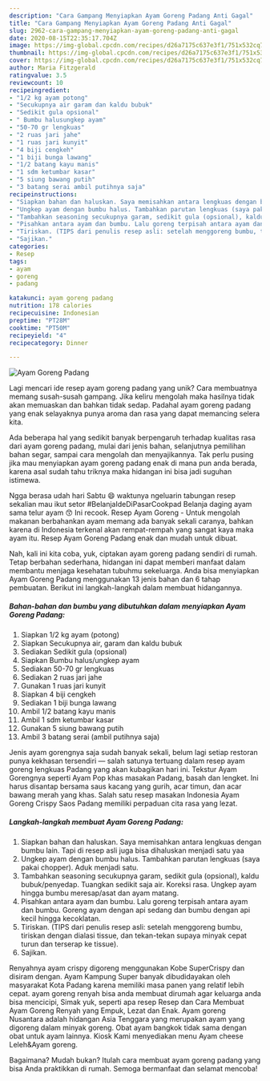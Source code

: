 ```yaml
---
description: "Cara Gampang Menyiapkan Ayam Goreng Padang Anti Gagal"
title: "Cara Gampang Menyiapkan Ayam Goreng Padang Anti Gagal"
slug: 2962-cara-gampang-menyiapkan-ayam-goreng-padang-anti-gagal
date: 2020-08-15T22:35:17.704Z
image: https://img-global.cpcdn.com/recipes/d26a7175c637e3f1/751x532cq70/ayam-goreng-padang-foto-resep-utama.jpg
thumbnail: https://img-global.cpcdn.com/recipes/d26a7175c637e3f1/751x532cq70/ayam-goreng-padang-foto-resep-utama.jpg
cover: https://img-global.cpcdn.com/recipes/d26a7175c637e3f1/751x532cq70/ayam-goreng-padang-foto-resep-utama.jpg
author: Maria Fitzgerald
ratingvalue: 3.5
reviewcount: 10
recipeingredient:
- "1/2 kg ayam potong"
- "Secukupnya air garam dan kaldu bubuk"
- "Sedikit gula opsional"
- " Bumbu halusungkep ayam"
- "50-70 gr lengkuas"
- "2 ruas jari jahe"
- "1 ruas jari kunyit"
- "4 biji cengkeh"
- "1 biji bunga lawang"
- "1/2 batang kayu manis"
- "1 sdm ketumbar kasar"
- "5 siung bawang putih"
- "3 batang serai ambil putihnya saja"
recipeinstructions:
- "Siapkan bahan dan haluskan. Saya memisahkan antara lengkuas dengan bumbu lain. Tapi di resep asli juga bisa dihaluskan menjadi satu yaa"
- "Ungkep ayam dengan bumbu halus. Tambahkan parutan lengkuas (saya pakai chopper). Aduk menjadi satu."
- "Tambahkan seasoning secukupnya garam, sedikit gula (opsional), kaldu bubuk/penyedap. Tuangkan sedikit saja air. Koreksi rasa. Ungkep ayam hingga bumbu meresap/asat dan ayam matang."
- "Pisahkan antara ayam dan bumbu. Lalu goreng terpisah antara ayam dan bumbu. Goreng ayam dengan api sedang dan bumbu dengan api kecil hingga kecoklatan."
- "Tiriskan. (TIPS dari penulis resep asli: setelah menggoreng bumbu, tiriskan dengan dialasi tissue, dan tekan-tekan supaya minyak cepat turun dan terserap ke tissue)."
- "Sajikan."
categories:
- Resep
tags:
- ayam
- goreng
- padang

katakunci: ayam goreng padang 
nutrition: 178 calories
recipecuisine: Indonesian
preptime: "PT28M"
cooktime: "PT50M"
recipeyield: "4"
recipecategory: Dinner

---
```



![Ayam Goreng Padang](https://img-global.cpcdn.com/recipes/d26a7175c637e3f1/751x532cq70/ayam-goreng-padang-foto-resep-utama.jpg)

Lagi mencari ide resep ayam goreng padang yang unik? Cara membuatnya memang susah-susah gampang. Jika keliru mengolah maka hasilnya tidak akan memuaskan dan bahkan tidak sedap. Padahal ayam goreng padang yang enak selayaknya punya aroma dan rasa yang dapat memancing selera kita.

Ada beberapa hal yang sedikit banyak berpengaruh terhadap kualitas rasa dari ayam goreng padang, mulai dari jenis bahan, selanjutnya pemilihan bahan segar, sampai cara mengolah dan menyajikannya. Tak perlu pusing jika mau menyiapkan ayam goreng padang enak di mana pun anda berada, karena asal sudah tahu triknya maka hidangan ini bisa jadi suguhan istimewa.

Ngga berasa udah hari Sabtu 😄 waktunya ngeluarin tabungan resep sekalian mau ikut setor #BelanjaIdeDiPasarCookpad Belanja daging ayam sama telur ayam 😙 Ini recook. Resep Ayam Goreng - Untuk mengolah makanan berbahankan ayam memang ada banyak sekali caranya, bahkan karena di Indonesia terkenal akan rempat-rempah yang sangat kaya maka ayam itu. Resep Ayam Goreng Padang enak dan mudah untuk dibuat.


Nah, kali ini kita coba, yuk, ciptakan ayam goreng padang sendiri di rumah. Tetap berbahan sederhana, hidangan ini dapat memberi manfaat dalam membantu menjaga kesehatan tubuhmu sekeluarga. Anda bisa menyiapkan Ayam Goreng Padang menggunakan 13 jenis bahan dan 6 tahap pembuatan. Berikut ini langkah-langkah dalam membuat hidangannya.

<!--inarticleads1-->

##### Bahan-bahan dan bumbu yang dibutuhkan dalam menyiapkan Ayam Goreng Padang:

1. Siapkan 1/2 kg ayam (potong)
1. Siapkan Secukupnya air, garam dan kaldu bubuk
1. Sediakan Sedikit gula (opsional)
1. Siapkan  Bumbu halus/ungkep ayam
1. Sediakan 50-70 gr lengkuas
1. Sediakan 2 ruas jari jahe
1. Gunakan 1 ruas jari kunyit
1. Siapkan 4 biji cengkeh
1. Sediakan 1 biji bunga lawang
1. Ambil 1/2 batang kayu manis
1. Ambil 1 sdm ketumbar kasar
1. Gunakan 5 siung bawang putih
1. Ambil 3 batang serai (ambil putihnya saja)


Jenis ayam gorengnya saja sudah banyak sekali, belum lagi setiap restoran punya kekhasan tersendiri — salah satunya tertuang dalam resep ayam goreng lengkuas Padang yang akan kubagikan hari ini. Tekstur Ayam Gorengnya seperti Ayam Pop khas masakan Padang, basah dan lengket. Ini harus disantap bersama saus kacang yang gurih, acar timun, dan acar bawang merah yang khas. Salah satu resep masakan Indonesia Ayam Goreng Crispy Saos Padang memiliki perpaduan cita rasa yang lezat. 

<!--inarticleads2-->

##### Langkah-langkah membuat Ayam Goreng Padang:

1. Siapkan bahan dan haluskan. Saya memisahkan antara lengkuas dengan bumbu lain. Tapi di resep asli juga bisa dihaluskan menjadi satu yaa
1. Ungkep ayam dengan bumbu halus. Tambahkan parutan lengkuas (saya pakai chopper). Aduk menjadi satu.
1. Tambahkan seasoning secukupnya garam, sedikit gula (opsional), kaldu bubuk/penyedap. Tuangkan sedikit saja air. Koreksi rasa. Ungkep ayam hingga bumbu meresap/asat dan ayam matang.
1. Pisahkan antara ayam dan bumbu. Lalu goreng terpisah antara ayam dan bumbu. Goreng ayam dengan api sedang dan bumbu dengan api kecil hingga kecoklatan.
1. Tiriskan. (TIPS dari penulis resep asli: setelah menggoreng bumbu, tiriskan dengan dialasi tissue, dan tekan-tekan supaya minyak cepat turun dan terserap ke tissue).
1. Sajikan.


Renyahnya ayam crispy digoreng menggunakan Kobe SuperCrispy dan disiram dengan. Ayam Kampung Super banyak dibudidayakan oleh masyarakat Kota Padang karena memiliki masa panen yang relatif lebih cepat. ayam goreng renyah bisa anda membuat dirumah agar keluarga anda bisa mencicipi, Simak yuk, seperti apa resep Resep dan Cara Membuat Ayam Goreng Renyah yang Empuk, Lezat dan Enak. Ayam goreng Nusantara adalah hidangan Asia Tenggara yang merupakan ayam yang digoreng dalam minyak goreng. Obat ayam bangkok tidak sama dengan obat untuk ayam lainnya. Kiosk Kami menyediakan menu Ayam cheese Leleh&amp;Ayam goreng. 

Bagaimana? Mudah bukan? Itulah cara membuat ayam goreng padang yang bisa Anda praktikkan di rumah. Semoga bermanfaat dan selamat mencoba!
